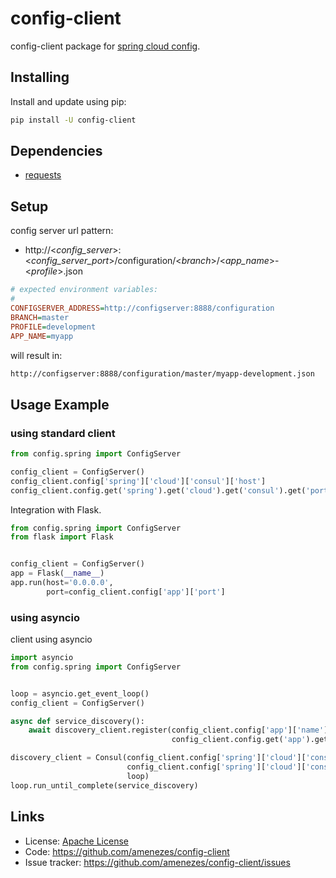 # config-client

config-client package for [spring cloud config](https://spring.io/projects/spring-cloud-config).

## Installing

Install and update using pip: 

````bash
pip install -U config-client
````

## Dependencies

- [requests](https://pypi.org/project/requests/)

## Setup

config server url pattern:
- http://<*config_server*>:<*config_server_port*>/configuration/<*branch*>/<*app_name*>-<*profile*>.json

````ini
# expected environment variables:
#
CONFIGSERVER_ADDRESS=http://configserver:8888/configuration
BRANCH=master
PROFILE=development
APP_NAME=myapp
````

will result in:

````txt
http://configserver:8888/configuration/master/myapp-development.json
````


## Usage Example

### using standard client

````python
from config.spring import ConfigServer

config_client = ConfigServer()
config_client.config['spring']['cloud']['consul']['host']
config_client.config.get('spring').get('cloud').get('consul').get('port')
````

Integration with Flask.

````python
from config.spring import ConfigServer
from flask import Flask


config_client = ConfigServer()
app = Flask(__name__)
app.run(host='0.0.0.0',
        port=config_client.config['app']['port']
````

### using asyncio

client using asyncio

````python
import asyncio
from config.spring import ConfigServer


loop = asyncio.get_event_loop()
config_client = ConfigServer()

async def service_discovery():
    await discovery_client.register(config_client.config['app']['name'],
                                    config_client.config.get('app').get('port'))

discovery_client = Consul(config_client.config['spring']['cloud']['consul']['host'],
                          config_client.config['spring']['cloud']['consul']['port'],
                          loop)
loop.run_until_complete(service_discovery)
````

## Links

- License: [Apache License](https://choosealicense.com/licenses/apache-2.0/)
- Code: https://github.com/amenezes/config-client
- Issue tracker: https://github.com/amenezes/config-client/issues
